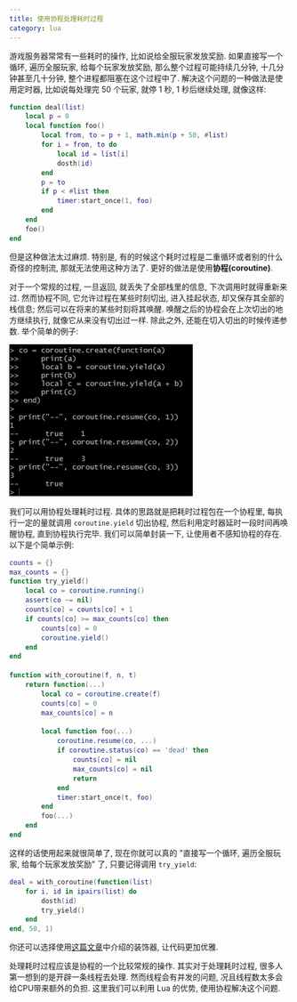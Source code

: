 ```yaml
---
title: 使用协程处理耗时过程
category: lua
---
```

游戏服务器常常有一些耗时的操作, 比如说给全服玩家发放奖励. 如果直接写一个循环, 遍历全服玩家, 给每个玩家发放奖励, 那么整个过程可能持续几分钟, 十几分钟甚至几十分钟, 整个进程都阻塞在这个过程中了. 解决这个问题的一种做法是使用定时器, 比如说每处理完 50 个玩家, 就停 1 秒, 1 秒后继续处理, 就像这样:

```lua
function deal(list)
    local p = 0
    local function foo()
        local from, to = p + 1, math.min(p + 50, #list)
        for i = from, to do
            local id = list[i]
            dosth(id)
        end
        p = to
        if p < #list then
            timer:start_once(1, foo)
        end
    end
    foo()
end
```

但是这种做法太过麻烦. 特别是, 有的时候这个耗时过程是二重循环或者别的什么奇怪的控制流, 那就无法使用这种方法了. 更好的做法是使用**协程(coroutine)**.

对于一个常规的过程, 一旦返回, 就丢失了全部栈里的信息, 下次调用时就得重新来过. 然而协程不同, 它允许过程在某些时刻切出, 进入挂起状态, 却又保存其全部的栈信息; 然后可以在将来的某些时刻将其唤醒. 唤醒之后的协程会在上次切出的地方继续执行, 就像它从来没有切出过一样. 除此之外, 还能在切入切出的时候传递参数. 举个简单的例子:

![result](/assets/images/use-coroutines-to-process-time-consuming-procedures_1.png)

我们可以用协程处理耗时过程. 具体的思路就是把耗时过程包在一个协程里, 每执行一定的量就调用 `coroutine.yield` 切出协程, 然后利用定时器延时一段时间再唤醒协程, 直到协程执行完毕. 我们可以简单封装一下, 让使用者不感知协程的存在. 以下是个简单示例:

```lua
counts = {}
max_counts = {}
function try_yield()
    local co = coroutine.running()
    assert(co ~= nil)
    counts[co] = counts[co] + 1
    if counts[co] >= max_counts[co] then
        counts[co] = 0
        coroutine.yield()
    end
end

function with_coroutine(f, n, t)
    return function(...)
        local co = coroutine.create(f)
        counts[co] = 0
        max_counts[co] = n

        local function foo(...)
            coroutine.resume(co, ...)
            if coroutine.status(co) == 'dead' then
                counts[co] = nil
                max_counts[co] = nil
                return
            end
            timer:start_once(t, foo)
        end
        foo(...)
    end
end
```

这样的话使用起来就很简单了, 现在你就可以真的 "直接写一个循环, 遍历全服玩家, 给每个玩家发放奖励" 了, 只要记得调用 `try_yield`:

```lua
deal = with_coroutine(function(list)
    for i, id in ipairs(list) do
        dosth(id)
        try_yield()
    end
end, 50, 1)
```

你还可以选择使用[这篇文章](/lua/2019/09/15/lua-decorator.html)中介绍的装饰器, 让代码更加优雅.

处理耗时过程应该是协程的一个比较常规的操作. 其实对于处理耗时过程, 很多人第一想到的是开辟一条线程去处理. 然而线程会有并发的问题, 况且线程数太多会给CPU带来额外的负担. 这里我们可以利用 Lua 的优势, 使用协程解决这个问题.
